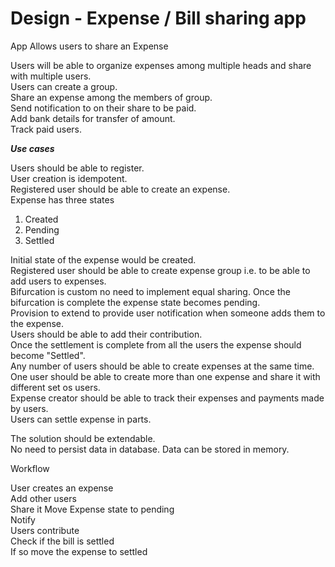 # Design - Expense / Bill sharing app
App Allows users to share an Expense

Users will be able to organize expenses among multiple heads and share with multiple users.    
Users can create a group.  
Share an expense among the members of group.  
Send notification to on their share to be paid.  
Add bank details for transfer of amount.  
Track paid users.  

**_Use cases_**  

Users should be able to register.  
User creation is idempotent.  
Registered user should be able to create an expense.  
Expense has three states  

   1. Created
   2. Pending
   3. Settled
 
Initial state of the expense would be created.  
Registered user should be able to create expense group i.e. to be able to add users to expenses.  
Bifurcation is custom no need to implement equal sharing.
Once the bifurcation is complete the expense state becomes pending.     
Provision to extend to provide user notification when someone adds them to the expense.  
Users should be able to add their contribution.  
Once the settlement is complete from all the users the expense should become "Settled".    
Any number of users should be able to create expenses at the same time.  
One user should be able to create more than one expense and share it with different set os users.  
Expense creator should be able to track their expenses and payments made by users.  
Users can settle expense in parts.  

The solution should be extendable.  
No need to persist data in database. Data can be stored in memory.

Workflow

User creates an expense  
Add other users  
Share it 
Move Expense state to pending  
Notify  
Users contribute  
Check if the bill is settled   
If so move the expense to settled  
  



